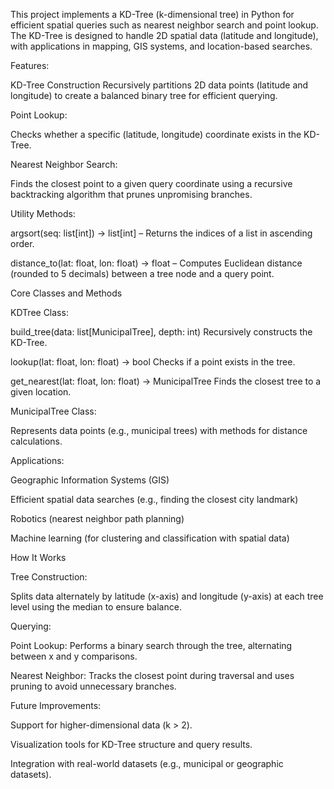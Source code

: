 This project implements a KD-Tree (k-dimensional tree) in Python for efficient spatial queries such as nearest neighbor search and point lookup. The KD-Tree is designed to handle 2D spatial data (latitude and longitude), with applications in mapping, GIS systems, and location-based searches.

Features:

KD-Tree Construction
Recursively partitions 2D data points (latitude and longitude) to create a balanced binary tree for efficient querying.

Point Lookup:

Checks whether a specific (latitude, longitude) coordinate exists in the KD-Tree.

Nearest Neighbor Search:

Finds the closest point to a given query coordinate using a recursive backtracking algorithm that prunes unpromising branches.

Utility Methods:

argsort(seq: list[int]) -> list[int] – Returns the indices of a list in ascending order.

distance_to(lat: float, lon: float) -> float – Computes Euclidean distance (rounded to 5 decimals) between a tree node and a query point.



Core Classes and Methods

KDTree Class:

build_tree(data: list[MunicipalTree], depth: int)
Recursively constructs the KD-Tree.

lookup(lat: float, lon: float) -> bool
Checks if a point exists in the tree.

get_nearest(lat: float, lon: float) -> MunicipalTree
Finds the closest tree to a given location.

MunicipalTree Class:

Represents data points (e.g., municipal trees) with methods for distance calculations.

Applications:

Geographic Information Systems (GIS)

Efficient spatial data searches (e.g., finding the closest city landmark)

Robotics (nearest neighbor path planning)

Machine learning (for clustering and classification with spatial data)

How It Works

Tree Construction:

Splits data alternately by latitude (x-axis) and longitude (y-axis) at each tree level using the median to ensure balance.

Querying:

Point Lookup: Performs a binary search through the tree, alternating between x and y comparisons.

Nearest Neighbor: Tracks the closest point during traversal and uses pruning to avoid unnecessary branches.

Future Improvements:

Support for higher-dimensional data (k > 2).

Visualization tools for KD-Tree structure and query results.

Integration with real-world datasets (e.g., municipal or geographic datasets).


